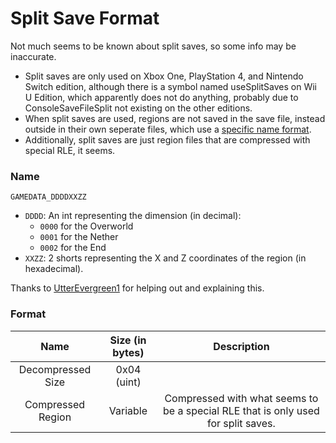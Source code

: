 # Split Save Format
Not much seems to be known about split saves, so some info may be inaccurate.   

- Split saves are only used on Xbox One, PlayStation 4, and Nintendo Switch edition, although there is a symbol named useSplitSaves on Wii U Edition, which apparently does not do anything, probably due to ConsoleSaveFileSplit not existing on the other editions. 
- When split saves are used, regions are not saved in the save file, instead outside in their own seperate files, which use a [specific name format](#name).
- Additionally, split saves are just region files that are compressed with special RLE, it seems.

### Name

`GAMEDATA_DDDDXXZZ`
- `DDDD`: An int representing the dimension (in decimal):
  - `0000` for the Overworld
  - `0001` for the Nether
  - `0002` for the End
- `XXZZ`: 2 shorts representing the X and Z coordinates of the region (in hexadecimal).


Thanks to [UtterEvergreen1](https://github.com/UtterEvergreen1) for helping out and explaining this.

### Format
| Name | Size (in bytes) | Description |
| :-:|:-:|:-:|
| Decompressed Size | 0x04 (uint) | |
| Compressed Region | Variable | Compressed with what seems to be a special RLE that is only used for split saves. |
